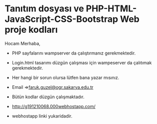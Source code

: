 # Tanıtım dosyası ve PHP-HTML-JavaScript-CSS-Bootstrap Web proje kodları
Hocam Merhaba,

- PHP sayfalarını wampserver da çalıştırmanız gerekmektedir.
- Login.html tasarımı düzgün çalışması için wampeserver da çalıtımak gerekmektedir.
- Her hangi bir sorun olursa lütfen bana yazar mısınız.
- Email =>faruk.guzel@ogr.sakarya.edu.tr
- Bütün kodlar düzgün çalışmaktadır.

- http://g191210068.000webhostapp.com/ 
- webhostapp linki yukaridadir.
